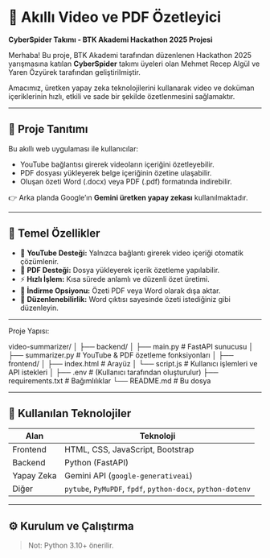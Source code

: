 # 🎥 Akıllı Video ve PDF Özetleyici

**CyberSpider Takımı - BTK Akademi Hackathon 2025 Projesi**

Merhaba! Bu proje, BTK Akademi tarafından düzenlenen Hackathon 2025 yarışmasına katılan **CyberSpider** takımı üyeleri olan Mehmet Recep Algül ve Yaren Özyürek tarafından geliştirilmiştir.

Amacımız, üretken yapay zeka teknolojilerini kullanarak video ve doküman içeriklerinin hızlı, etkili ve sade bir şekilde özetlenmesini sağlamaktır.

---

## 📌 Proje Tanıtımı

Bu akıllı web uygulaması ile kullanıcılar:

- YouTube bağlantısı girerek videoların içeriğini özetleyebilir.
- PDF dosyası yükleyerek belge içeriğinin özetine ulaşabilir.
- Oluşan özeti Word (.docx) veya PDF (.pdf) formatında indirebilir.

👉 Arka planda Google’ın **Gemini üretken yapay zekası** kullanılmaktadır.

---

## 🚀 Temel Özellikler

- 🔗 **YouTube Desteği:** Yalnızca bağlantı girerek video içeriği otomatik çözümlenir.
- 📄 **PDF Desteği:** Dosya yükleyerek içerik özetleme yapılabilir.
- ⚡ **Hızlı İşlem:** Kısa sürede anlamlı ve düzenli özet üretimi.
- 💾 **İndirme Opsiyonu:** Özeti PDF veya Word olarak dışa aktar.
- 📝 **Düzenlenebilirlik:** Word çıktısı sayesinde özeti istediğiniz gibi düzenleyin.

---

Proje Yapısı:

video-summarizer/
│
├── backend/
│ ├── main.py # FastAPI sunucusu
│ ├── summarizer.py # YouTube & PDF özetleme fonksiyonları
│
├── frontend/
│ ├── index.html # Arayüz
│ └── script.js # Kullanıcı işlemleri ve API istekleri
│
├── .env # (Kullanıcı tarafından oluşturulur)
├── requirements.txt # Bağımlılıklar
└── README.md # Bu dosya

---

## 🧠 Kullanılan Teknolojiler

| Alan       | Teknoloji                                                   |
| ---------- | ----------------------------------------------------------- |
| Frontend   | HTML, CSS, JavaScript, Bootstrap                            |
| Backend    | Python (FastAPI)                                            |
| Yapay Zeka | Gemini API (`google-generativeai`)                          |
| Diğer      | `pytube`, `PyMuPDF`, `fpdf`, `python-docx`, `python-dotenv` |

---

## ⚙️ Kurulum ve Çalıştırma

> Not: Python 3.10+ önerilir.
